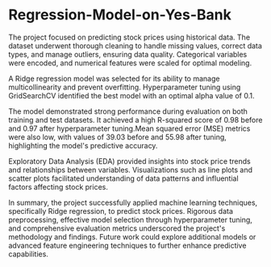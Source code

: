 # Regression-Model-on-Yes-Bank

The project focused on predicting stock prices using historical data. The dataset underwent thorough cleaning to handle missing values, correct data types, and manage outliers, ensuring data quality. Categorical variables were encoded, and numerical features were scaled for optimal modeling.

A Ridge regression model was selected for its ability to manage multicollinearity and prevent overfitting. Hyperparameter tuning using GridSearchCV identified the best model with an optimal alpha value of 0.1.

The model demonstrated strong performance during evaluation on both training and test datasets. It achieved a high R-squared score of 0.98 before and 0.97 after hyperparameter tuning.Mean squared error (MSE) metrics were also low, with values of 39.03 before and 55.98 after tuning, highlighting the model's predictive accuracy.

Exploratory Data Analysis (EDA) provided insights into stock price trends and relationships between variables. Visualizations such as line plots and scatter plots facilitated understanding of data patterns and influential factors affecting stock prices.

In summary, the project successfully applied machine learning techniques, specifically Ridge regression, to predict stock prices. Rigorous data preprocessing, effective model selection through hyperparameter tuning, and comprehensive evaluation metrics underscored the project's methodology and findings. Future work could explore additional models or advanced feature engineering techniques to further enhance predictive capabilities.
